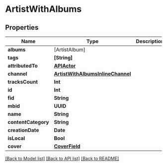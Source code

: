 # ArtistWithAlbums

## Properties
Name | Type | Description | Notes
------------ | ------------- | ------------- | -------------
**albums** | [ArtistAlbum] |  | 
**tags** | **[String]** |  | [readonly] 
**attributedTo** | [**APIActor**](APIActor.md) |  | 
**channel** | [**ArtistWithAlbumsInlineChannel**](ArtistWithAlbumsInlineChannel.md) |  | 
**tracksCount** | **Int** |  | [readonly] 
**id** | **Int** |  | 
**fid** | **String** |  | 
**mbid** | **UUID** |  | 
**name** | **String** |  | 
**contentCategory** | **String** |  | 
**creationDate** | **Date** |  | 
**isLocal** | **Bool** |  | 
**cover** | [**CoverField**](CoverField.md) |  | 

[[Back to Model list]](../README.md#documentation-for-models) [[Back to API list]](../README.md#documentation-for-api-endpoints) [[Back to README]](../README.md)


